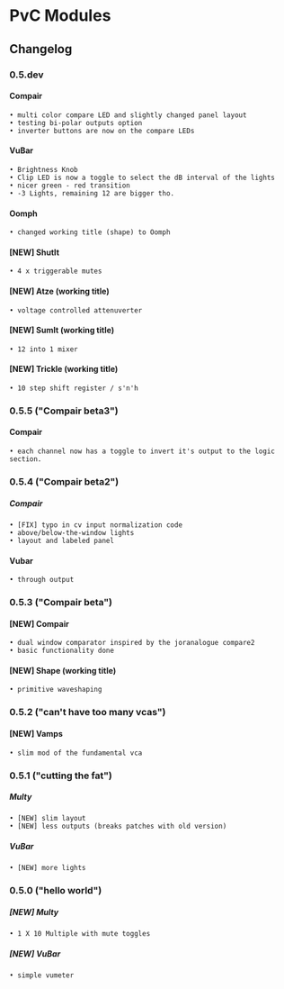 # PvC Modules
##  Changelog


### 0.5.dev
#### Compair
    • multi color compare LED and slightly changed panel layout
    • testing bi-polar outputs option
    • inverter buttons are now on the compare LEDs

#### VuBar
    • Brightness Knob
    • Clip LED is now a toggle to select the dB interval of the lights
    • nicer green - red transition
    • -3 Lights, remaining 12 are bigger tho.

#### Oomph
    • changed working title (shape) to Oomph

#### [NEW] ShutIt
    • 4 x triggerable mutes

#### [NEW] Atze (working title)
    • voltage controlled attenuverter

#### [NEW] SumIt (working title)
    • 12 into 1 mixer

#### [NEW] Trickle (working title)
    • 10 step shift register / s'n'h


### 0.5.5 ("Compair beta3")
#### Compair
    • each channel now has a toggle to invert it's output to the logic section.


### 0.5.4 ("Compair beta2")
##### Compair
    • [FIX] typo in cv input normalization code
    • above/below-the-window lights
    • layout and labeled panel

#### Vubar
    • through output


### 0.5.3 ("Compair beta")
#### [NEW] Compair
    • dual window comparator inspired by the joranalogue compare2
    • basic functionality done

#### [NEW] Shape (working title)
    • primitive waveshaping


### 0.5.2 ("can't have too many vcas")
#### [NEW] Vamps
    • slim mod of the fundamental vca


### 0.5.1 ("cutting the fat")
##### Multy
    • [NEW] slim layout
    • [NEW] less outputs (breaks patches with old version)

##### VuBar
    • [NEW] more lights


### 0.5.0 ("hello world")
##### [NEW] Multy
    • 1 X 10 Multiple with mute toggles

##### [NEW] VuBar 
    • simple vumeter
